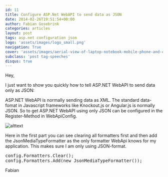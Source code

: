```yaml
---
id: 11
title: Configure ASP.Net WebAPI to send data as JSON
date: 2014-02-26T19:51:54+00:00
author: Fabian Gosebrink
categories: articles
layout: post
tags: asp.net configuration json 
logo: 'assets/images/logo_small.png'
navigation: True
cover: 'assets/images/aerial-view-of-laptop-notebook-mobile-phone-and-coffee-cup-on-wooden-table.jpg'
subclass: 'post tag-speeches'
disqus: true
---
```


Hey,

I just want to show you quickly how to tell ASP.NET WebAPI to send data only as JSON:

ASP.NET WebAPI is normally sending data as XML. The standard data-fomat in Javascript frameworks like Knockout.js or Angular.js is normally JSON. So to get ASP.NET WebAPI using only JSON can be configured in the Register-Method in WebApiConfig.

![alttext]({{site.baseurl}}assets/articles/2014-02-26/d4dbd143-c0e4-461f-a874-903ff24b7e5b.png)

Here in the first part you can see clearing all formatters first and then add the JsonMediaTypeFormatter as the only formatter WebApi knows for my application. This makes sure I am only using JSON-format.

<pre class="lang:c# decode:true ">config.Formatters.Clear();
config.Formatters.Add(new JsonMediaTypeFormatter());</pre>

Fabian

